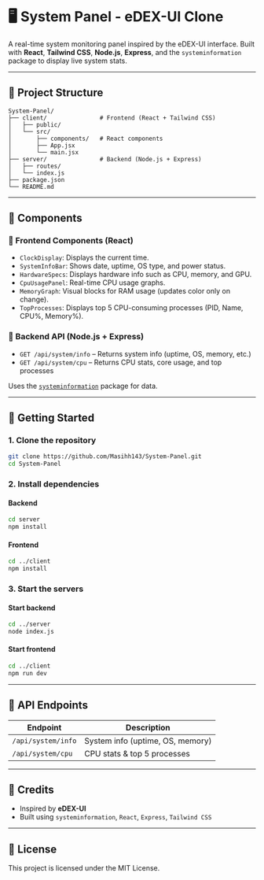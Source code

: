 # 🖥️ System Panel - eDEX-UI Clone

A real-time system monitoring panel inspired by the eDEX-UI interface. Built with **React**, **Tailwind CSS**, **Node.js**, **Express**, and the `systeminformation` package to display live system stats.

---

## 📁 Project Structure

```
System-Panel/
├── client/               # Frontend (React + Tailwind CSS)
│   ├── public/
│   └── src/
│       ├── components/   # React components
│       ├── App.jsx
│       └── main.jsx
├── server/               # Backend (Node.js + Express)
│   ├── routes/
│   └── index.js
├── package.json
└── README.md
```

---

## 🧩 Components

### 🔹 Frontend Components (React)

- `ClockDisplay`: Displays the current time.
- `SystemInfoBar`: Shows date, uptime, OS type, and power status.
- `HardwareSpecs`: Displays hardware info such as CPU, memory, and GPU.
- `CpuUsagePanel`: Real-time CPU usage graphs.
- `MemoryGraph`: Visual blocks for RAM usage (updates color only on change).
- `TopProcesses`: Displays top 5 CPU-consuming processes (PID, Name, CPU%, Memory%).

### 🔹 Backend API (Node.js + Express)

- `GET /api/system/info` – Returns system info (uptime, OS, memory, etc.)
- `GET /api/system/cpu` – Returns CPU stats, core usage, and top processes

Uses the [`systeminformation`](https://www.npmjs.com/package/systeminformation) package for data.

---

## 🚀 Getting Started

### 1. Clone the repository
```bash
git clone https://github.com/Masihh143/System-Panel.git
cd System-Panel
```

### 2. Install dependencies
#### Backend
```bash
cd server
npm install
```

#### Frontend
```bash
cd ../client
npm install
```

### 3. Start the servers
#### Start backend
```bash
cd ../server
node index.js
```

#### Start frontend
```bash
cd ../client
npm run dev
```

---

## 📡 API Endpoints

| Endpoint             | Description                        |
|---------------------|------------------------------------|
| `/api/system/info`  | System info (uptime, OS, memory)   |
| `/api/system/cpu`   | CPU stats & top 5 processes        |

---


## 🙌 Credits
- Inspired by **eDEX-UI**
- Built using `systeminformation`, `React`, `Express`, `Tailwind CSS`

---

## 📜 License
This project is licensed under the MIT License.

